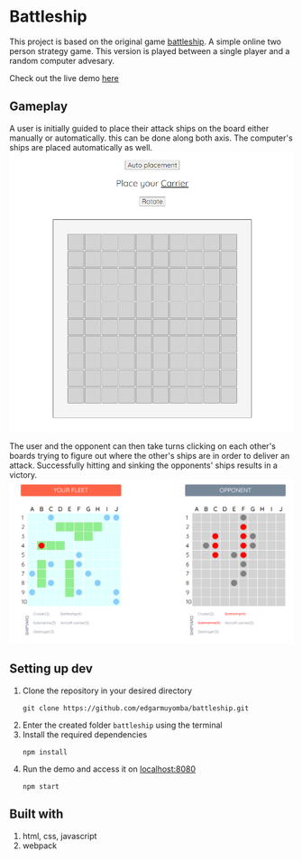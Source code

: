 # Battleship
This project is based on the original game [battleship](https://en.wikipedia.org/wiki/Battleship_(game)). A simple online two person strategy game. This version is played between a single player and a random computer advesary.

Check out the live demo [here](https://edgarmuyomba.github.io/battleship/)

## Gameplay
A user is initially guided to place their attack ships on the board either manually or automatically. this can be done along both axis. The computer's ships are placed automatically as well.
![Placement](./screenshots/place.png)

The user and the opponent can then take turns clicking on each other's boards trying to figure out where the other's ships are in order to deliver an attack. 
Successfully hitting and sinking the opponents' ships results in a victory.
![Gameplay](./screenshots/gameplay.png)

## Setting up dev
1. Clone the repository in your desired directory
    ```
    git clone https://github.com/edgarmuyomba/battleship.git
    ```
2. Enter the created folder `battleship` using the terminal
3. Install the required dependencies
   ```
   npm install
   ```
4. Run the demo and access it on [localhost:8080](http://localhost:8080/)
   ```
   npm start
   ```

## Built with
1. html, css, javascript
2. webpack